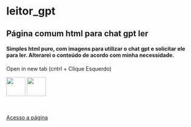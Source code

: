 # leitor_gpt
## Página comum html para chat gpt ler

#### Simples html puro, com imagens para utilizar o chat gpt e solicitar ele para ler. Alterarei o conteúdo de acordo com minha necessidade.

Open in new tab (cntrl + Clique Esquerdo)

<div>
<a href="https://github.com/itslevictor/leitor_gpt/blob/main/README.md" <img width=50 height = 50 src="https://www.computerhope.com/jargon/c/ctrl-key.png"/> </a>
  
  <img href="https://github.com/itslevictor/leitor_gpt/blob/main/README.md" width=50 height = 50 src="https://www.computerhope.com/jargon/c/ctrl-key.png" /> <img href="https://github.com/itslevictor/leitor_gpt/blob/main/README.md" width=50 height = 50 src="https://img.finalfantasyxiv.com/lds/h/K/HW5NPzTD5Kr0bXYUDiTTmMkvlw.png" /></div>
<br>

[Acesso a página](https://itslevictor.github.io/leitor_gpt/)
